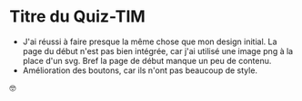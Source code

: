 # Titre du Quiz-TIM

- J'ai réussi à faire presque la même chose que mon design initial. La page du début n'est pas bien intégrée, car j'ai utilisé une image png à la place d'un svg. Bref la page de début manque un peu de contenu.
- Amélioration des boutons, car ils n'ont pas beaucoup de style.

🤓